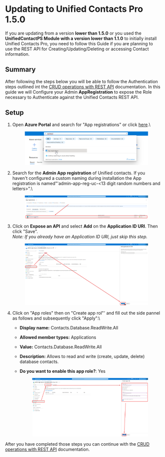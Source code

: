 # Updating to Unified Contacts Pro 1.5.0

If you are updating from a version **lower than 1.5.0** or you used the **UnifiedContactPS Module with a version lower than 1.1.0** to initially install Unified Contacts Pro, you need to follow this Guide if you are planning to use the REST API for Creating/Updating/Deleting or accessing Contact information.

## Summary

After following the steps below you will be able to follow the Authentication steps outlined int the [CRUD operations with REST API](crud-operations-with-rest-api.md#authentication) documentation. In this guide we will Configure your Admin **AppRegistration** to expose the Role necessary to Authenticate against the Unified Contacts REST API.

## Setup

1.  Open **Azure Portal** and search for "App registrations" or click [here](https://portal.azure.com/#view/Microsoft\_AAD\_RegisteredApps/ApplicationsListBlade).\


    <figure><img src="../../.gitbook/assets/image (10).png" alt=""><figcaption></figcaption></figure>
2.  Search for the **Admin App registration** of Unified contacts. If you haven't configured a custom naming during installation the App registration is named"'admin-app-reg-uc-<13 digit random numbers and letters>".\


    <figure><img src="../../.gitbook/assets/image (11).png" alt=""><figcaption></figcaption></figure>
3.  Click on **Expose an API** and select **Add** on the **Application ID URI**. Then click "Save".\
    _Note: If you already have an Application ID URI, just skip this step._

    <figure><img src="../../.gitbook/assets/image (13).png" alt=""><figcaption></figcaption></figure>
4. Click on "App roles" then on "Create app rol"' and fill out the side pannel as follows and subsequently click "Apply":\

   * **Display name:** Contacts.Database.ReadWrite.All
   * **Allowed member types:** Applications
   * **Value:** Contacts.Database.ReadWrite.All
   * **Description:** Allows to read and write (create, update, delete) database contacts.
   *   **Do you want to enable this app role?**: Yes

       <figure><img src="../../.gitbook/assets/image (14).png" alt=""><figcaption></figcaption></figure>

After you have completed those steps you can continue with the [CRUD operations with REST API](crud-operations-with-rest-api.md#authentication) documentation.
